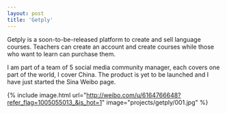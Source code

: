 ```yaml
---
layout: post
title: 'Getply'
---
```


Getply is a soon-to-be-released platform to create and sell language courses. Teachers can create an account and create courses while those who want to learn can purchase them.

I am part of a team of 5 social media community manager, each covers one part of the world, I cover China. The product is yet to be launched and I have just started the Sina Weibo page.

{% include image.html url="http://weibo.com/u/6164766648?refer_flag=1005055013_&is_hot=1" image="projects/getply/001.jpg" %}
